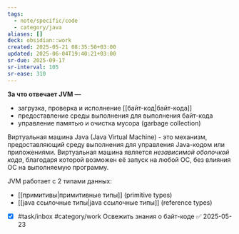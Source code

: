 ```yaml
---
tags:
  - note/specific/code
  - category/java
aliases: []
deck: obsidian::work
created: 2025-05-21 08:35:50+03:00
updated: 2025-06-04T19:40:21+03:00
sr-due: 2025-09-17
sr-interval: 105
sr-ease: 310
---
```


**За что отвечает JVM**
—
- загрузка, проверка и исполнение [[байт-код|байт-кода]]
- предоставление среды выполнения для выполнения байт-кода
- управление памятью и очистка мусора (garbage collection)

Виртуальная машина Java (Java Virtual Machine) - это механизм, предоставляющий среду выполнения для управления Java-кодом или приложениями. Виртуальная машина является *независимой оболочкой кода*, благодаря которой возможен её запуск на любой ОС, без влияния ОС на выполняемую программу.

JVM работает с 2 типами данных:
- [[примитивы|примитивные типы]] (primitive types)
- [[java ссылочные типы|java ссылочные типы]] (reference types)

- [x] #task/inbox #category/work Освежить знания о байт-коде ✅ 2025-05-23
